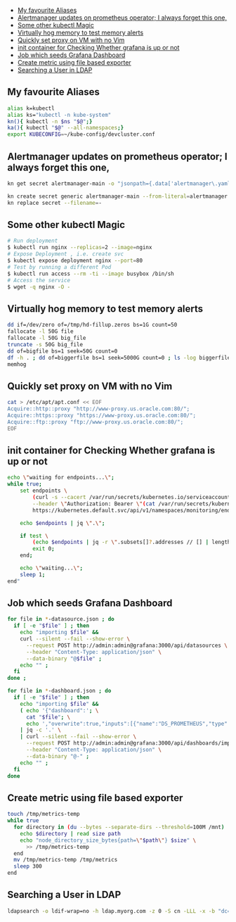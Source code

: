 
- [My favourite Aliases](#my-favourite-aliases)
- [Alertmanager updates on prometheus operator; I always forget this one,](#alertmanager-updates-on-prometheus-operator--i-always-forget-this-one-)
- [Some other kubectl Magic](#some-other-kubectl-magic)
- [Virtually hog memory to test memory alerts](#virtually-hog-memory-to-test-memory-alerts)
- [Quickly set proxy on VM with no Vim](#quickly-set-proxy-on-vm-with-no-vim)
- [init container for Checking Whether grafana is up or not](#init-container-for-checking-whether-grafana-is-up-or-not)
- [Job which seeds Grafana Dashboard](#job-which-seeds-grafana-dashboard)
- [Create metric using file based exporter](#create-metric-using-file-based-exporter)
- [Searching a User in LDAP](#searching-a-user-in-ldap)


## My favourite Aliases
```sh
alias k=kubectl
alias ks="kubectl -n kube-system"
kn(){ kubectl -n $ns "$@";}
ka(){ kubectl "$@" --all-namespaces;}
export KUBECONFIG=~/kube-config/devcluster.conf 
```
## Alertmanager updates on prometheus operator; I always forget this one,
```sh
kn get secret alertmanager-main -o "jsonpath={.data['alertmanager\.yaml']}" | base64 -D

kn create secret generic alertmanager-main --from-literal=alertmanager.yaml="$(< alertmanager.yaml)" --dry-run -oyaml | 
kn replace secret --filename=-
```

## Some other kubectl Magic
```sh
# Run deployment
$ kubectl run nginx --replicas=2 --image=nginx
# Expose Deployment , i.e. create svc
$ kubectl expose deployment nginx --port=80
# Test by running a different Pod
$ kubectl run access --rm -ti --image busybox /bin/sh
# Access the service 
$ wget -q nginx -O -
```

## Virtually hog memory to test memory alerts
```sh
dd if=/dev/zero of=/tmp/hd-fillup.zeros bs=1G count=50
fallocate -l 50G file 
fallocate -l 50G big_file
truncate -s 50G big_file
dd of=bigfile bs=1 seek=50G count=0
df -h . ; dd of=biggerfile bs=1 seek=5000G count=0 ; ls -log biggerfile ; df -h .
memhog
```

## Quickly set proxy on VM with no Vim
```sh
cat > /etc/apt/apt.conf << EOF
Acquire::http::proxy "http://www-proxy.us.oracle.com:80/";
Acquire::https::proxy "https://www-proxy.us.oracle.com:80/";
Acquire::ftp::proxy "ftp://www-proxy.us.oracle.com:80/";
EOF
```

## init container for Checking Whether grafana is up or not

```sh
echo \"waiting for endpoints...\"; 
while true; 
	set endpoints \
		(curl -s --cacert /var/run/secrets/kubernetes.io/serviceaccount/ca.crt \
		--header \"Authorization: Bearer \"(cat /var/run/secrets/kubernetes.io/serviceaccount/token) \
		https://kubernetes.default.svc/api/v1/namespaces/monitoring/endpoints/grafana); 

	echo $endpoints | jq \".\"; 

	if test \
		(echo $endpoints | jq -r \".subsets[]?.addresses // [] | length\") -gt 0; 
		exit 0; 
	end; 

	echo \"waiting...\";
	sleep 1; 
end"
```

## Job which seeds Grafana Dashboard

```sh
for file in *-datasource.json ; do
  if [ -e "$file" ] ; then
    echo "importing $file" &&
    curl --silent --fail --show-error \
      --request POST http://admin:admin@grafana:3000/api/datasources \
      --header "Content-Type: application/json" \
      --data-binary "@$file" ;
    echo "" ;
  fi
done ;

for file in *-dashboard.json ; do
  if [ -e "$file" ] ; then
    echo "importing $file" &&
    ( echo '{"dashboard":'; \
      cat "$file"; \
      echo ',"overwrite":true,"inputs":[{"name":"DS_PROMETHEUS","type":"datasource","pluginId":"prometheus","value":"prometheus"}]}' ) \
    | jq -c '.' \
    | curl --silent --fail --show-error \
      --request POST http://admin:admin@grafana:3000/api/dashboards/import \
      --header "Content-Type: application/json" \
      --data-binary "@-" ;
    echo "" ;
  fi
done
```

## Create metric using file based exporter
```sh
touch /tmp/metrics-temp
while true
  for directory in (du --bytes --separate-dirs --threshold=100M /mnt)
    echo $directory | read size path
    echo "node_directory_size_bytes{path=\"$path\"} $size" \
      >> /tmp/metrics-temp
  end
  mv /tmp/metrics-temp /tmp/metrics
  sleep 300
end
```

## Searching a User in LDAP
```sh
ldapsearch -o ldif-wrap=no -h ldap.myorg.com -z 0 -S cn -LLL -x -b "dc=myorg,dc=com" "phonenumber=1206xxxzzzz"
```
